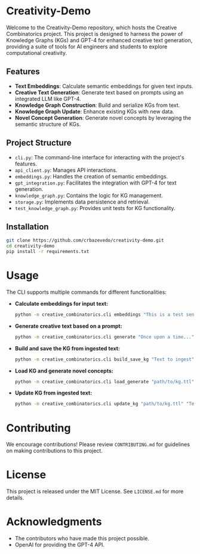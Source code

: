# Creativity-Demo

Welcome to the Creativity-Demo repository, which hosts the Creative Combinatorics project. This project is designed to harness the power of Knowledge Graphs (KGs) and GPT-4 for enhanced creative text generation, providing a suite of tools for AI engineers and students to explore computational creativity.

## Features

- **Text Embeddings**: Calculate semantic embeddings for given text inputs.
- **Creative Text Generation**: Generate text based on prompts using an integrated LLM like GPT-4.
- **Knowledge Graph Construction**: Build and serialize KGs from text.
- **Knowledge Graph Update**: Enhance existing KGs with new data.
- **Novel Concept Generation**: Generate novel concepts by leveraging the semantic structure of KGs.

## Project Structure

- `cli.py`: The command-line interface for interacting with the project's features.
- `api_client.py`: Manages API interactions.
- `embeddings.py`: Handles the creation of semantic embeddings.
- `gpt_integration.py`: Facilitates the integration with GPT-4 for text generation.
- `knowledge_graph.py`: Contains the logic for KG management.
- `storage.py`: Implements data persistence and retrieval.
- `test_knowledge_graph.py`: Provides unit tests for KG functionality.

## Installation

```bash
git clone https://github.com/crbazevedo/creativity-demo.git
cd creativity-demo
pip install -r requirements.txt
```

# Usage

The CLI supports multiple commands for different functionalities:

- **Calculate embeddings for input text:**
  ```bash
  python -m creative_combinatorics.cli embeddings "This is a test sentence."
  ```

- **Generate creative text based on a prompt:**
  ```bash
  python -m creative_combinatorics.cli generate "Once upon a time..."
  ```

- **Build and save the KG from ingested text:**
  ```bash
  python -m creative_combinatorics.cli build_save_kg "Text to ingest" "path/to/kg.ttl"
  ```

- **Load KG and generate novel concepts:**
  ```bash
  python -m creative_combinatorics.cli load_generate "path/to/kg.ttl" "Prompt" "Content"
  ```

- **Update KG from ingested text:**
  ```bash
  python -m creative_combinatorics.cli update_kg "path/to/kg.ttl" "Text to update"
  ```

# Contributing

We encourage contributions! Please review `CONTRIBUTING.md` for guidelines on making contributions to this project.

# License

This project is released under the MIT License. See `LICENSE.md` for more details.

# Acknowledgments

- The contributors who have made this project possible.
- OpenAI for providing the GPT-4 API.

